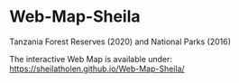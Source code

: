 # Web-Map-Sheila
Tanzania Forest Reserves (2020) and National Parks (2016)

The interactive Web Map is available under: https://sheilatholen.github.io/Web-Map-Sheila/
